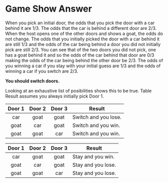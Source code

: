 # Game Show Answer

When you pick an initial door, the odds that you pick the door with a car 
behind it are 1/3. The odds that the car is behind a different door are 2/3. 
When the host opens one of the other doors and shows a goat, the odds do not 
change. The odds that you initially picked the door with a car behind it are 
still 1/3 and the odds of the car being behind a door you did not initially 
pick are still 2/3. You can see that of the two doors you did not pick, one has 
a goat behind it and so the odds of the car behind that door are 0/3 making the odds of the car being behind the other door be 2/3. The odds of you winning a 
car if you stay with your initial guess are 1/3 and the odds of winning a car 
if you switch are 2/3. 

**You should switch doors.**

Looking at an exhaustive list of posibilities shows this to be true. Table 
Result assumes you always initially pick Door 1.

|Door 1|Door 2|Door 3|Result              |
|:----:|:----:|:----:|--------------------|
| car  | goat | goat |Switch and you lose.|
| goat | car  | goat |Switch and you win. |
| goat | goat | car  |Switch and you win. |

|Door 1|Door 2|Door 3|Result              |
|:----:|:----:|:----:|--------------------|
| car  | goat | goat |Stay and you win.   |
| goat | car  | goat |Stay and you lose.  |
| goat | goat | car  |Stay and you lose.  |
